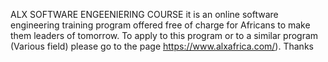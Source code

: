 ALX SOFTWARE ENGEENIERING COURSE
it is an online software engineering training program offered free of charge for Africans to make them leaders of tomorrow.
To apply to this program or to a similar program (Various field) please go to the page https://www.alxafrica.com/). Thanks
